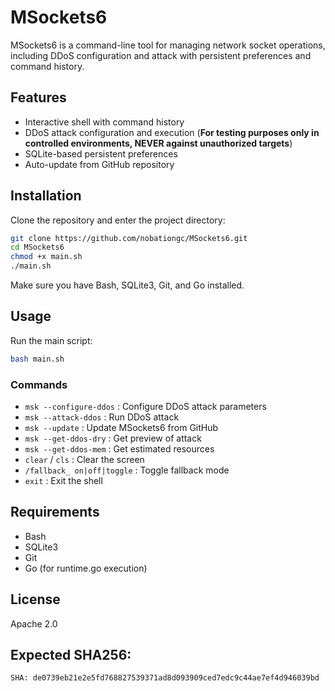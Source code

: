 # MSockets6

MSockets6 is a command-line tool for managing network socket operations, including DDoS configuration and attack with persistent preferences and command history.

## Features

- Interactive shell with command history
- DDoS attack configuration and execution (**For testing purposes only in controlled environments, NEVER against unauthorized targets**)
- SQLite-based persistent preferences
- Auto-update from GitHub repository

## Installation

Clone the repository and enter the project directory:

```bash
git clone https://github.com/nobationgc/MSockets6.git
cd MSockets6
chmod +x main.sh
./main.sh
```

Make sure you have Bash, SQLite3, Git, and Go installed.

## Usage

Run the main script:

```bash
bash main.sh
```

### Commands

- `msk --configure-ddos` : Configure DDoS attack parameters
- `msk --attack-ddos` : Run DDoS attack 
- `msk --update` : Update MSockets6 from GitHub
- `msk --get-ddos-dry` : Get preview of attack
- `msk --get-ddos-mem` : Get estimated resources 
- `clear` / `cls` : Clear the screen
- `/fallback_ on|off|toggle` : Toggle fallback mode
- `exit` : Exit the shell

## Requirements

- Bash
- SQLite3
- Git
- Go (for runtime.go execution)

## License

Apache 2.0

## Expected SHA256:

```txt
SHA: de0739eb21e2e5fd768827539371ad8d093909ced7edc9c44ae7ef4d946039bd | main.sh
```